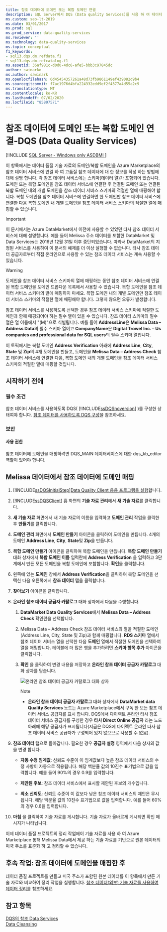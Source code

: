 ```yaml
---
title: 참조 데이터에 도메인 또는 복합 도메인 연결
description: SQL Server에서 DQS (Data quality Services)를 사용 하 여 데이터 품질 기술 자료에 도메인 또는 복합 도메인을 연결 하는 방법을 설명 합니다.
ms.custom: seo-lt-2019
ms.date: 03/01/2017
ms.prod: sql
ms.prod_service: data-quality-services
ms.reviewer: ''
ms.technology: data-quality-services
ms.topic: conceptual
f1_keywords:
- sql13.dqs.dm.refdata.f1
- sql13.dqs.dm.refcatalog.f1
ms.assetid: 36af981c-d0d0-4dc6-afe5-bbb3c97845dc
author: swinarko
ms.author: sawinark
ms.openlocfilehash: 6d45454357261a48d73fb9861149ef439082d9b4
ms.sourcegitcommit: f7ac1976d4bfa224332edd9ef2f4377a4d55a2c9
ms.translationtype: MT
ms.contentlocale: ko-KR
ms.lasthandoff: 07/02/2020
ms.locfileid: "85897571"
---
```

# <a name="attach-domain-or-composite-domain-to-reference-data---data-quality-services-dqs"></a>참조 데이터에 도메인 또는 복합 도메인 연결-DQS (Data Quality Services)

[!INCLUDE [SQL Server - Windows only ASDBMI  ](../includes/applies-to-version/sqlserver.md)]

  이 항목에서는 데이터 품질 기술 자료의 도메인/복합 도메인을 Azure Marketplace의 참조 데이터 서비스에 연결 하 여 고품질 참조 데이터에 대 한 정보를 작성 하는 방법에 대해 설명 합니다. 각 참조 데이터 서비스에는 스키마(데이터 열)가 포함되어 있습니다. 도메인 또는 복합 도메인을 참조 데이터 서비스에 연결한 후 연결된 도메인 또는 연결된 복합 도메인 내의 개별 도메인을 참조 데이터 서비스 스키마의 적절한 열에 매핑해야 합니다. 복합 도메인을 참조 데이터 서비스에 연결하면 한 도메인만 참조 데이터 서비스에 연결한 다음 복합 도메인 내 개별 도메인을 참조 데이터 서비스 스키마의 적절한 열에 매핑할 수 있습니다.  

> [!IMPORTANT]
> 이 문서에서는 Azure DataMarket에서 이전에 사용할 수 있었던 타사 참조 데이터 서비스에 대해 설명합니다. 예를 들어 Melissa 주소 데이터를 포함한 DataMarket 및 Data Services는 2016년 12월 31일 이후 중단되었습니다. 따라서 DataMarket의 지정된 서비스를 사용하여 이 문서의 예제를 더 이상 실행할 수 없습니다. 타사 참조 데이터 공급자로부터 직접 온라인으로 사용할 수 있는 참조 데이터 서비스는 계속 사용할 수 있습니다.

> [!WARNING]  
>  도메인을 참조 데이터 서비스 스키마의 열에 매핑하는 동안 참조 데이터 서비스에 연결된 복합 도메인을 도메인 드롭다운 목록에서 사용할 수 있습니다. 복합 도메인을 참조 데이터 서비스 스키마의 열에 매핑하지 마세요. 복합 도메인 내의 개별 도메인만 참조 데이터 서비스 스키마의 적절한 열에 매핑해야 합니다. 그렇지 않으면 오류가 발생합니다.  
  
 참조 데이터 서비스를 사용하도록 선택한 경우 참조 데이터 서비스 스키마에 적절한 도메인과 함께 매핑되어야 하는 필수 열이 있을 수 있습니다. 참조 데이터 스키마의 필수 열은 열 이름에서 "(M)"으로 식별됩니다. 예를 들어 **AddressLine**은 **Melissa Data – Address Data**의 필수 스키마 열이고 **CompanyName**은 **Digital Trowel Inc. – Us companies and professional data for SQL users**의 필수 스키마 열입니다.  
  
 이 토픽에서는 복합 도메인 **Address Verification** 아래에 **Address Line**, **City**, **State** 및 **Zip**의 4개 도메인을 만들고, 도메인을 **Melissa Data – Address Check** 참조 데이터 서비스에 연결한 다음, 복합 도메인 내의 개별 도메인을 참조 데이터 서비스 스키마의 적절한 열에 매핑할 것입니다.  
  
## <a name="before-you-begin"></a>시작하기 전에  
  
###  <a name="prerequisites"></a><a name="Prerequisites"></a> 필수 조건  
 참조 데이터 서비스를 사용하도록 DQS( [!INCLUDE[ssDQSnoversion](../includes/ssdqsnoversion-md.md)] )를 구성한 상태여야 합니다. [참조 데이터를 사용하도록 DQS 구성](../data-quality-services/configure-dqs-to-use-reference-data.md)을 참조하세요.  
  
###  <a name="security"></a><a name="Security"></a> 보안  
  
#### <a name="permissions"></a>사용 권한  
 참조 데이터에 도메인을 매핑하려면 DQS_MAIN 데이터베이스에 대한 dqs_kb_editor 역할이 있어야 합니다.  
  
##  <a name="map-domains-to-reference-data-from-melissa-data"></a><a name="Map"></a>Melissa 데이터에서 참조 데이터에 도메인 매핑  
  
1.  [!INCLUDE[ssDQSInitialStep](../includes/ssdqsinitialstep-md.md)][Data Quality Client 응용 프로그램을 실행](../data-quality-services/run-the-data-quality-client-application.md)합니다.  
  
2.  [!INCLUDE[ssDQSClient](../includes/ssdqsclient-md.md)] 홈 화면의 **기술 자료 관리**에서 **새 기술 자료**를 클릭합니다.  
  
3.  **새 기술 자료** 화면에서 새 기술 자료의 이름을 입력하고 **도메인 관리** 작업을 클릭한 후 **만들기**를 클릭합니다.  
  
4.  **도메인 관리** 화면에서 **도메인 만들기** 아이콘을 클릭하여 도메인을 만듭니다. 4개의 도메인 **Address Line**, **City**, **State**및 **Zip**을 만듭니다.  
  
5.  **복합 도메인 만들기** 아이콘을 클릭하여 복합 도메인을 만듭니다. **복합 도메인 만들기** 대화 상자에서 **복합 도메인 이름** 입력란에 **Address Verification** 을 입력하고 3단계에서 만든 모든 도메인을 복합 도메인에 포함합니다. **확인**을 클릭합니다.  
  
6.  왼쪽에 있는 **도메인** 창에서 **Address Verification**을 클릭하여 복합 도메인을 선택한 다음 오른쪽에서 **참조 데이터** 탭을 클릭합니다.  
  
7.  **찾아보기** 아이콘을 클릭합니다.  
  
8.  **온라인 참조 데이터 공급자 카탈로그** 대화 상자에서 다음을 수행합니다.  
  
    1.  **DataMarket Data Quality Services**에서 **Melissa Data – Address Check** 확인란을 선택합니다.  
  
    2.  Melissa Data – Address Check 참조 데이터 서비스의 열을 적절한 도메인(Address Line, City, State 및 Zip)과 함께 매핑합니다. **RDS 스키마** 열에서 참조 데이터 서비스 열을 선택한 다음 **도메인** 열에서 적절한 도메인을 선택하여 열을 매핑합니다. 테이블에 더 많은 행을 추가하려면 **스키마 항목 추가** 아이콘을 클릭합니다.  
  
    3.  **확인** 을 클릭하여 변경 내용을 저장하고 **온라인 참조 데이터 공급자 카탈로그** 대화 상자를 닫습니다.  
  
         ![온라인 참조 데이터 공급자 카탈로그 대화 상자](../data-quality-services/media/dqs-onlinereferencedataproviderscatalog.gif "온라인 참조 데이터 공급자 카탈로그 대화 상자")  
  
        > [!NOTE]  
        >  -   **온라인 참조 데이터 공급자 카탈로그** 대화 상자에서 **DataMarket data Quality Services** 노드는 Azure Marketplace에서 구독 한 모든 참조 데이터 서비스 공급자를 표시 합니다. DQS에서 다이렉트 온라인 타사 참조 데이터 서비스 공급자를 구성한 경우 **타사 Direct Online 공급자** 라는 노드 아래에 해당 공급자가 표시됩니다(지금은 DQS에 다이렉트 온라인 타사 참조 데이터 서비스 공급자가 구성되어 있지 않으므로 사용할 수 없음).  
  
9. **참조 데이터** 탭으로 돌아갑니다. 필요한 경우 **공급자 설정** 영역에서 다음 상자의 값을 변경 합니다.  
  
    -   **자동 수정 임계값**: 신뢰도 수준이 이 임계값보다 높은 참조 데이터 서비스의 수정 사항이 자동으로 적용됩니다. 해당 백분율 값의 10진수 표기법으로 값을 입력합니다. 예를 들어 90%의 경우 0.9를 입력합니다.  
  
    -   **제안된 후보**: 참조 데이터 서비스에서 표시할 제안된 후보의 개수입니다.  
  
    -   **최소 신뢰도**: 신뢰도 수준이 이 값보다 낮은 참조 데이터 서비스의 제안은 무시됩니다. 해당 백분율 값의 10진수 표기법으로 값을 입력합니다. 예를 들어 60%의 경우 0.6을 입력합니다.  
  
10. **마침** 을 클릭하여 기술 자료를 게시합니다. 기술 자료가 올바르게 게시되면 확인 메시지가 나타납니다.  
  
 이제 데이터 품질 프로젝트의 정리 작업에이 기술 자료를 사용 하 여 Azure Marketplace 통해 Melissa Data에서 제공 하는 기술 자료를 기반으로 원본 데이터의 미국 주소를 표준화 하 고 정리할 수 있습니다.  
  
##  <a name="follow-up-after-mapping-a-domain-to-reference-data"></a><a name="FollowUp"></a> 후속 작업: 참조 데이터에 도메인을 매핑한 후  
 데이터 품질 프로젝트를 만들고 미국 주소가 포함된 원본 데이터를 이 항목에서 만든 기술 자료와 비교하여 정리 작업을 실행합니다. [참조 데이터&#40;외부&#41; 기술 자료를 사용하여 데이터 정리](../data-quality-services/cleanse-data-using-reference-data-external-knowledge.md)를 참조하세요.  
  
## <a name="see-also"></a>참고 항목  
 [DQS의 참조 Data Services](../data-quality-services/reference-data-services-in-dqs.md)   
 [Data Cleansing](../data-quality-services/data-cleansing.md)  
  
  
